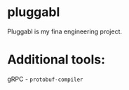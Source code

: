 # pluggabl
Pluggabl is my fina engineering project.

# Additional tools:

gRPC - `protobuf-compiler` 